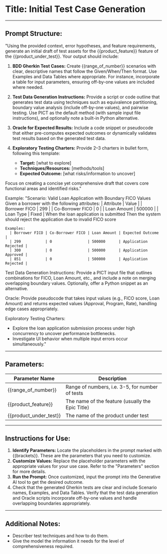 # **Title:** Initial Test Case Generation

---

## **Prompt Structure:**

"Using the provided context, error hypotheses, and feature requirements, generate an initial draft of test assets for the {{product_feature}} feature of the {{product_under_test}}. Your output should include:

1. **BDD Gherkin Test Cases:** Create {{range_of_number}} scenarios with clear, descriptive names that follow the Given/When/Then format. Use Examples and Data Tables where appropriate. For instance, incorporate a table for input parameters, ensuring off-by-one values are included where needed.

2. **Test Data Generation Instructions:** Provide a script or code outline that generates test data using techniques such as equivalence partitioning, boundary value analysis (include off-by-one values), and pairwise testing. Use PICT as the default method (with sample input file instructions), and optionally note a built-in Python alternative.

3. **Oracle for Expected Results:** Include a code snippet or pseudocode that either pre-computes expected outcomes or dynamically validates test results based on the generated test data.

4. **Exploratory Testing Charters:** Provide 2–3 charters in bullet form, following this template:
    * **Target:** [what to explore]
    * **Techniques/Resources:** [methods/tools]
    * **Expected Outcome:** [what risks/information to uncover]

Focus on creating a concise yet comprehensive draft that covers core functional areas and identified risks."

Example:
"Scenario: Valid Loan Application with Boundary FICO Values
  Given a borrower with the following attributes:
      | Attribute          | Value        |
      | Borrower FICO      | 299          |
      | Co-Borrower FICO   | 0            |
      | Loan Amount        | 500000       |
      | Loan Type          | Fixed        |
    When the loan application is submitted
    Then the system should reject the application due to invalid FICO score

    Examples:
      | Borrower FICO | Co-Borrower FICO | Loan Amount | Expected Outcome     |
      | 299           | 0                | 500000      | Application Rejected |
      | 300           | 0                | 500000      | Application Approved |
      | 851           | 0                | 500000      | Application Rejected |

Test Data Generation Instructions: Provide a PICT input file that outlines combinations for FICO, Loan Amount, etc., and include a note on merging overlapping boundary values. Optionally, offer a Python snippet as an alternative.
  
Oracle:
 Provide pseudocode that takes input values (e.g., FICO score, Loan Amount) and returns expected values (Approval, Program, Rate), handling edge cases appropriately.
  
Exploratory Testing Charters:

* Explore the loan application submission process under high concurrency to uncover performance bottlenecks.
* Investigate UI behavior when multiple input errors occur simultaneously."

---

## **Parameters:**

| **Parameter Name**     | **Description**                                  |
|------------------------|--------------------------------------------------|
| {{range_of_number}}    | Range of numbers, i.e. 3-5, for number of tests  |
| {{product_feature}}    | The name of the feature (usually the Epic Title) |
| {{product_under_test}} | The name of the product under test               |

---

## **Instructions for Use:**

1. **Identify Parameters:** Locate the placeholders in the prompt marked with {{brackets}}. These are the parameters that you need to customize.
2. **Customize Values:** Replace the placeholder parameters with the appropriate values for your use case. Refer to the "Parameters" section for more details.
3. **Run the Prompt:** Once customized, input the prompt into the Generative AI tool to get the desired outcome.
4. Check that the generated Gherkin tests are clear and include Scenario names, Examples, and Data Tables. Verify that the test data generation and Oracle scripts incorporate off-by-one values and handle overlapping boundaries appropriately.

---

## **Additional Notes:**

* Describer test techniques and how to do them.
* Give the model the information it needs for the level of comprehensiveness required.
